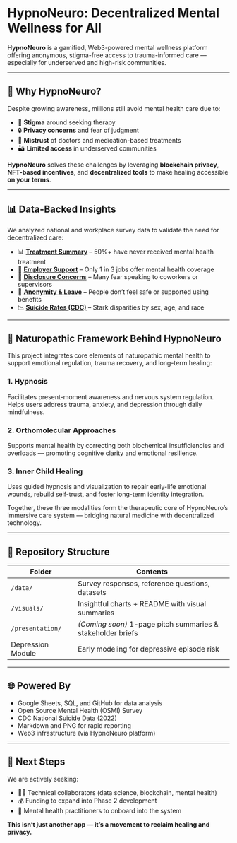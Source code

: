 # HypnoNeuro: Decentralized Mental Wellness for All

**HypnoNeuro** is a gamified, Web3-powered mental wellness platform offering anonymous, stigma-free access to trauma-informed care — especially for underserved and high-risk communities.

---

## 🧠 Why HypnoNeuro?

Despite growing awareness, millions still avoid mental health care due to:

- 🫥 **Stigma** around seeking therapy  
- 🔒 **Privacy concerns** and fear of judgment  
- 🧪 **Mistrust** of doctors and medication-based treatments  
- 🏜️ **Limited access** in underserved communities  

**HypnoNeuro** solves these challenges by leveraging **blockchain privacy**, **NFT-based incentives**, and **decentralized tools** to make healing accessible **on your terms**.

---

## 📊 Data-Backed Insights

We analyzed national and workplace survey data to validate the need for decentralized care:

- 📊 [**Treatment Summary**](https://github.com/Where-Mental-Wellness-Meets-Metaverse/HypnoNeuro/blob/main/visuals/treatment_summary.png) – 50%+ have never received mental health treatment  
- 🏢 [**Employer Support**](https://github.com/Where-Mental-Wellness-Meets-Metaverse/HypnoNeuro/blob/main/visuals/employer_support.png) – Only 1 in 3 jobs offer mental health coverage  
- 🔐 [**Disclosure Concerns**](https://github.com/Where-Mental-Wellness-Meets-Metaverse/HypnoNeuro/blob/main/visuals/disclosure_concerns.png) – Many fear speaking to coworkers or supervisors  
- 🧾 [**Anonymity & Leave**](https://github.com/Where-Mental-Wellness-Meets-Metaverse/HypnoNeuro/blob/main/visuals/anonymity_and_leave.png) – People don’t feel safe or supported using benefits  
- 📉 [**Suicide Rates (CDC)**](https://github.com/Where-Mental-Wellness-Meets-Metaverse/HypnoNeuro/blob/main/visuals/suicide_rates_cdc.png) – Stark disparities by sex, age, and race  

---

## 🧬 Naturopathic Framework Behind HypnoNeuro

This project integrates core elements of naturopathic mental health to support emotional regulation, trauma recovery, and long-term healing:

### 1. **Hypnosis**  
Facilitates present-moment awareness and nervous system regulation. Helps users address trauma, anxiety, and depression through daily mindfulness.

### 2. **Orthomolecular Approaches**  
Supports mental health by correcting both biochemical insufficiencies and overloads — promoting cognitive clarity and emotional resilience.

### 3. **Inner Child Healing**  
Uses guided hypnosis and visualization to repair early-life emotional wounds, rebuild self-trust, and foster long-term identity integration.

Together, these three modalities form the therapeutic core of HypnoNeuro’s immersive care system — bridging natural medicine with decentralized technology.

---

## 📁 Repository Structure

| Folder            | Contents                                                      |
|-------------------|---------------------------------------------------------------|
| `/data/`          | Survey responses, reference questions, datasets               |
| `/visuals/`       | Insightful charts + README with visual summaries              |
| `/presentation/`  | *(Coming soon)* 1-page pitch summaries & stakeholder briefs   |
| Depression Module | Early modeling for depressive episode risk                    |

---

## 🌐 Powered By

- Google Sheets, SQL, and GitHub for data analysis  
- Open Source Mental Health (OSMI) Survey  
- CDC National Suicide Data (2022)  
- Markdown and PNG for rapid reporting  
- Web3 infrastructure (via HypnoNeuro platform)

---

## 📣 Next Steps

We are actively seeking:

- 👩‍💻 Technical collaborators (data science, blockchain, mental health)  
- 💰 Funding to expand into Phase 2 development  
- 🧠 Mental health practitioners to onboard into the system  

**This isn’t just another app — it’s a movement to reclaim healing and privacy.**
